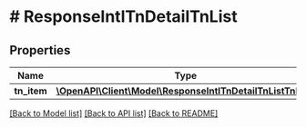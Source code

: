 # # ResponseIntlTnDetailTnList

## Properties

Name | Type | Description | Notes
------------ | ------------- | ------------- | -------------
**tn_item** | [**\OpenAPI\Client\Model\ResponseIntlTnDetailTnListTnItem**](ResponseIntlTnDetailTnListTnItem.md) |  | [optional]

[[Back to Model list]](../../README.md#models) [[Back to API list]](../../README.md#endpoints) [[Back to README]](../../README.md)
